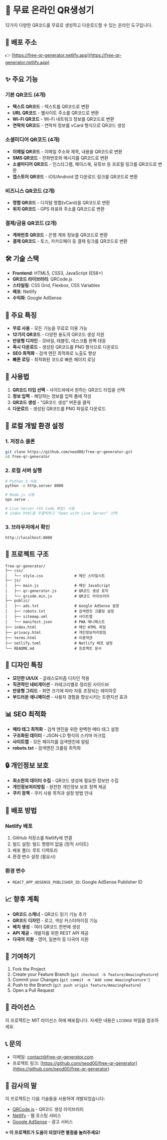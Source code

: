 # 📱 무료 온라인 QR생성기

12가지 다양한 QR코드를 무료로 생성하고 다운로드할 수 있는 온라인 도구입니다.

## 🚀 배포 주소
👉 [https://free-qr-generator.netlify.app](https://free-qr-generator.netlify.app)

## ✨ 주요 기능

### 기본 QR코드 (4개)
- **텍스트 QR코드** - 텍스트를 QR코드로 변환
- **URL QR코드** - 웹사이트 주소를 QR코드로 변환
- **Wi-Fi QR코드** - Wi-Fi 네트워크 정보를 QR코드로 변환
- **연락처 QR코드** - 연락처 정보를 vCard 형식으로 QR코드 생성

### 소셜미디어 QR코드 (4개)
- **이메일 QR코드** - 이메일 주소와 제목, 내용을 QR코드로 변환
- **SMS QR코드** - 전화번호와 메시지를 QR코드로 변환
- **소셜미디어 QR코드** - 인스타그램, 페이스북, 유튜브 등 프로필 링크를 QR코드로 변환
- **앱스토어 QR코드** - iOS/Android 앱 다운로드 링크를 QR코드로 변환

### 비즈니스 QR코드 (2개)
- **명함 QR코드** - 디지털 명함(vCard)을 QR코드로 변환
- **위치 QR코드** - GPS 좌표와 주소를 QR코드로 변환

### 결제/금융 QR코드 (2개)
- **계좌번호 QR코드** - 은행 계좌 정보를 QR코드로 변환
- **결제 QR코드** - 토스, 카카오페이 등 결제 링크를 QR코드로 변환

## 🛠️ 기술 스택

- **Frontend**: HTML5, CSS3, JavaScript (ES6+)
- **QR코드 라이브러리**: QRCode.js
- **스타일링**: CSS Grid, Flexbox, CSS Variables
- **배포**: Netlify
- **수익화**: Google AdSense

## 🎯 주요 특징

- **무료 사용** - 모든 기능을 무료로 이용 가능
- **12가지 QR코드** - 다양한 용도의 QR코드 생성 지원
- **반응형 디자인** - 모바일, 태블릿, 데스크톱 완벽 대응
- **즉시 다운로드** - 생성된 QR코드를 PNG 형식으로 다운로드
- **SEO 최적화** - 검색 엔진 최적화로 노출도 향상
- **빠른 로딩** - 최적화된 코드로 빠른 페이지 로딩

## 📱 사용법

1. **QR코드 타입 선택** - 사이드바에서 원하는 QR코드 타입을 선택
2. **정보 입력** - 해당하는 정보를 입력 폼에 작성
3. **QR코드 생성** - "QR코드 생성" 버튼을 클릭
4. **다운로드** - 생성된 QR코드를 PNG 파일로 다운로드

## 🔧 로컬 개발 환경 설정

### 1. 저장소 클론
```bash
git clone https://github.com/neod00/free-qr-generator.git
cd free-qr-generator
```

### 2. 로컬 서버 실행
```bash
# Python 3 사용
python -m http.server 8000

# Node.js 사용
npx serve .

# Live Server (VS Code 확장) 사용
# index.html을 우클릭하고 "Open with Live Server" 선택
```

### 3. 브라우저에서 확인
```
http://localhost:8000
```

## 📁 프로젝트 구조

```
free-qr-generator/
├── css/
│   └── style.css              # 메인 스타일시트
├── js/
│   ├── main.js                # 메인 JavaScript
│   ├── qr-generator.js        # QR코드 생성 로직
│   └── qrcode.min.js          # QR코드 라이브러리
├── public/
│   ├── ads.txt                # Google AdSense 설정
│   ├── robots.txt             # 검색엔진 크롤링 설정
│   ├── sitemap.xml            # 사이트맵
│   └── manifest.json          # PWA 매니페스트
├── index.html                 # 메인 HTML 파일
├── privacy.html               # 개인정보처리방침
├── terms.html                 # 이용약관
├── netlify.toml               # Netlify 배포 설정
└── README.md                  # 프로젝트 문서
```

## 🎨 디자인 특징

- **모던한 UI/UX** - 글래스모피즘 디자인 적용
- **직관적인 네비게이션** - 카테고리별로 정리된 사이드바
- **반응형 그리드** - 화면 크기에 따라 자동 조정되는 레이아웃
- **부드러운 애니메이션** - 사용자 경험을 향상시키는 트랜지션 효과

## 📊 SEO 최적화

- **메타 태그 최적화** - 검색 엔진을 위한 완벽한 메타 태그 설정
- **구조화된 데이터** - JSON-LD 형식의 스키마 마크업
- **사이트맵** - 모든 페이지를 검색엔진에 알림
- **robots.txt** - 검색엔진 크롤링 최적화

## 🔒 개인정보 보호

- **최소한의 데이터 수집** - QR코드 생성에 필요한 정보만 수집
- **개인정보처리방침** - 완전한 개인정보 보호 정책 제공
- **쿠키 정책** - 쿠키 사용 목적과 설정 방법 안내

## 🚀 배포 방법

### Netlify 배포
1. GitHub 저장소를 Netlify에 연결
2. 빌드 설정: 빌드 명령어 없음 (정적 사이트)
3. 배포 폴더: 루트 디렉토리
4. 환경 변수 설정 (필요시)

### 환경 변수
- `REACT_APP_ADSENSE_PUBLISHER_ID`: Google AdSense Publisher ID

## 📈 향후 계획

- **QR코드 스캐너** - QR코드 읽기 기능 추가
- **QR코드 디자인** - 로고, 색상 커스터마이징 기능
- **배치 생성** - 여러 QR코드 한번에 생성
- **API 제공** - 개발자를 위한 REST API 제공
- **다국어 지원** - 영어, 일본어 등 다국어 지원

## 🤝 기여하기

1. Fork the Project
2. Create your Feature Branch (`git checkout -b feature/AmazingFeature`)
3. Commit your Changes (`git commit -m 'Add some AmazingFeature'`)
4. Push to the Branch (`git push origin feature/AmazingFeature`)
5. Open a Pull Request

## 📄 라이선스

이 프로젝트는 MIT 라이선스 하에 배포됩니다. 자세한 내용은 `LICENSE` 파일을 참조하세요.

## 📞 문의

- 이메일: contact@free-qr-generator.com
- 프로젝트 링크: [https://github.com/neod00/free-qr-generator](https://github.com/neod00/free-qr-generator)

## 🙏 감사의 말

이 프로젝트는 다음 기술들을 사용하여 개발되었습니다:
- [QRCode.js](https://github.com/davidshimjs/qrcodejs) - QR코드 생성 라이브러리
- [Netlify](https://www.netlify.com/) - 웹 호스팅 서비스
- [Google AdSense](https://www.google.com/adsense/) - 광고 서비스

**⭐ 이 프로젝트가 도움이 되었다면 별점을 눌러주세요!**